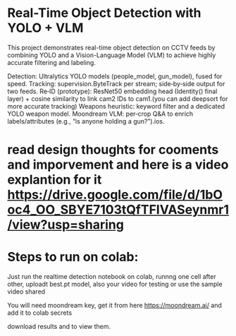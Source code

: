 # Real-Time Object Detection with YOLO + VLM

This project demonstrates real-time object detection on CCTV feeds by combining YOLO and a Vision-Language Model (VLM) to achieve highly accurate filtering and labeling.

Detection: Ultralytics YOLO models (people_model, gun_model), fused for speed.
Tracking: supervision.ByteTrack per stream; side‑by‑side output for two feeds.
Re‑ID (prototype): ResNet50 embedding head (Identity() final layer) + cosine similarity to link cam2 IDs to cam1.(you can add deepsort for more accurate tracking)
Weapons heuristic: keyword filter and a dedicated YOLO weapon model.
Moondream VLM: per‑crop Q&A to enrich labels/attributes (e.g., “is anyone holding a gun?”).ios.

# read design thoughts for cooments and imporvement and here is a video explantion for it https://drive.google.com/file/d/1bOoc4_OO_SBYE7103tQfTFIVASeynmr1/view?usp=sharing

# Steps to run on colab:

Just run the realtime detection notebook on colab, runnng one cell after other, uploadt best.pt model, also your video for testing  or use the sample video shared

You will need moondream key, get it from here https://moondream.ai/ and add it to colab secrets

download results and to view them.






